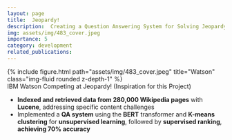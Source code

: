 ```yaml
---
layout: page
title:  Jeopardy!
description:  Creating a Question Answering System for Solving Jeopardy! Questions
img: assets/img/483_cover.jpeg
importance: 5
category: development
related_publications:
---
```

<div class="row">
    <div class="col-sm mt-3 mt-md-0">
        {% include figure.html path="assets/img/483_cover.jpeg" title="Watson" class="img-fluid rounded z-depth-1" %}
    </div>
</div>
<div class="caption">
    IBM Watson Competing at Jeopardy! (Inspiration for this Project)
</div>


- **Indexed and retrieved data from 280,000 Wikipedia pages** with **Lucene**, addressing specific content challenges
- Implemented a **QA system** using  the **BERT** transformer and **K-means clustering** for **unsupervised learning**, followed by **supervised ranking**, **achieving 70% accuracy**